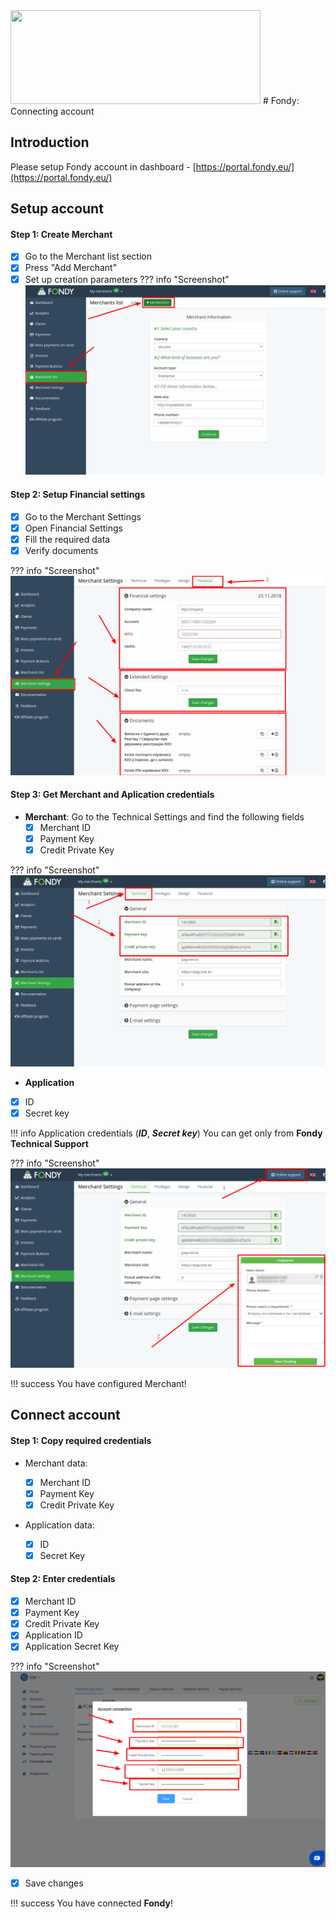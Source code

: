 <img src="https://static.openfintech.io/payment_providers/fondy/logo.svg" width="400px" height="150px">
# Fondy: Connecting account

## Introduction

Please setup Fondy account in dashboard - 
[https://portal.fondy.eu/](https://portal.fondy.eu/)

## Setup account


#### Step 1: Create Merchant

- [x] Go to the Merchant list section
- [x] Press "Add Merchant"
- [x] Set up creation parameters
??? info "Screenshot"
    [![Step 1](images/fondy-step1.png)](images/fondy-step1.png)

#### Step 2: Setup Financial settings

- [x] Go to the Merchant Settings
- [x] Open Financial Settings
- [x] Fill the required data
- [x] Verify documents

??? info "Screenshot"
    [![Step 2](images/fondy-step2.png)](images/fondy-step2.png)

#### Step 3: Get Merchant and Aplication credentials

- **Merchant**: Go to the Technical Settings and find the following fields
    - [x] Merchant ID
    - [x] Payment Key
    - [x] Credit Private Key

??? info "Screenshot"
    [![Step 3](images/fondy-step3.png)](images/fondy-step3.png)

- **Application**
- [x] ID
- [x] Secret key

!!! info 
    Application credentials (**_ID_**, **_Secret key_**) You can get only from **Fondy Technical Support**

??? info "Screenshot"
    [![Step 3](images/fondy-step4.png)](images/fondy-step4.png)

!!! success
    You have configured Merchant!
    
## Connect account

#### Step 1: Copy required credentials
- Merchant data:

    - [x] Merchant ID
    - [x] Payment Key
    - [x] Credit Private Key

- Application data:
    
    - [x] ID
    - [x] Secret Key

#### Step 2: Enter credentials
   
- [x] Merchant ID
- [x] Payment Key
- [x] Credit Private Key
- [x] Application ID
- [x] Application Secret Key

??? info "Screenshot"
    [![Step 2](images/fondy-step_connect.png)](images/fondy-step_connect.png)
    
- [x] Save changes

!!! success
    You have connected **Fondy**!